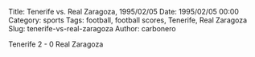 Title: Tenerife vs. Real Zaragoza, 1995/02/05
Date: 1995/02/05 00:00
Category: sports
Tags: football, football scores, Tenerife, Real Zaragoza
Slug: tenerife-vs-real-zaragoza
Author: carbonero


Tenerife 2 - 0 Real Zaragoza
